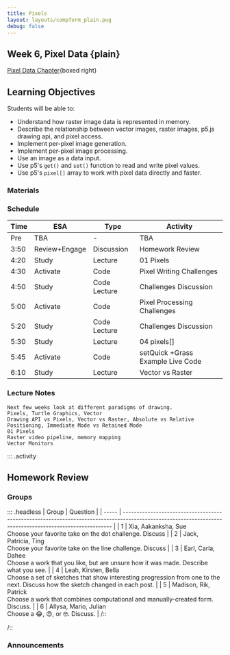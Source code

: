 ```yaml
---
title: Pixels
layout: layouts/compform_plain.pug
debug: false
---
```


## Week 6, Pixel Data {plain}

[Pixel Data Chapter](pixels/index.html){boxed right}

## Learning Objectives
Students will be able to:
- Understand how raster image data is represented in memory.
- Describe the relationship between vector images, raster images, p5.js drawing api, and pixel access.
- Implement per-pixel image generation.
- Implement per-pixel image processing.
- Use an image as a data input.
- Use p5's `get()` and `set()` function to read and write pixel values.
- Use p5's `pixel[]` array to work with pixel data directly and faster.

### Materials

### Schedule
| Time | ESA           | Type         | Activity                          |
| ---- | ------------- | ------------ | --------------------------------- |
| Pre  | TBA           | -            | TBA                               |
| 3:50 | Review+Engage | Discussion   | Homework Review                   |
| 4:20 | Study         | Lecture      | 01 Pixels                         |
| 4:30 | Activate      | Code         | Pixel Writing Challenges          |
| 4:50 | Study         | Code Lecture | Challenges Discussion             |
| 5:00 | Activate      | Code         | Pixel Processing Challenges       |
| 5:20 | Study         | Code Lecture | Challenges Discussion             |
| 5:30 | Study         | Lecture      | 04 pixels[]                       |
| 5:45 | Activate      | Code         | setQuick +Grass Example Live Code |
| 6:10 | Study         | Lecture      | Vector vs Raster                  |

### Lecture Notes
```
Next few weeks look at different paradigms of drawing.
Pixels, Turtle Graphics, Vector
Drawing API vs Pixels, Vector vs Raster, Absolute vs Relative Positioning, Immediate Mode vs Retained Mode
01 Pixels
Raster video pipeline, memory mapping
Vector Monitors
```


::: .activity
## Homework Review


### Groups

::: .headless
| Group | Question                                                                                                                                                 |
| ----- | -------------------------------------------------------------------------------------------------------------------------------------------------------- |
| 1     | Xia, Aakanksha, Sue <br/> Choose your favorite take on the dot challenge. Discuss                                                                        |
| 2     | Jack, Patricia, Ting <br/> Choose your favorite take on the line challenge. Discuss                                                                      |
| 3     | Earl, Carla, Dahee  <br/> Choose a work that you like, but are unsure how it was made. Describe what you see.                                            |
| 4     | Leah, Kirsten, Bella <br/> Choose a set of sketches that show interesting progression from one to the next. Discuss how the sketch changed in each post. |
| 5     | Madison, Rik, Patrick <br/> Choose a work that combines computational and manually-created form. Discuss.                                                |
| 6     | Allysa, Mario, Julian <br/> Choose a 😂, 😍, or 🤓. Discuss.                                                                                             |
/::



/::
<!-- Choose a project that presents an interesting direction for further design inquiry. Suggest possible variations on this project. -->



### Announcements



<style> 
    .headless thead {
        display: none;
    }
</style>